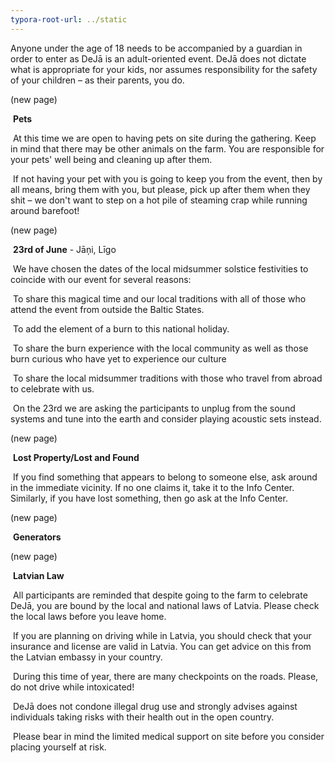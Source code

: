 ```yaml
---
typora-root-url: ../static
---
```


Anyone under the age of 18 needs to be accompanied by a guardian in order to enter as DeJā is an adult-oriented event.  DeJā does not dictate what is appropriate for your kids, nor assumes responsibility for the safety of your children – as their parents, you do.



(new page)

​	**Pets** 

​		At this time we are open to having pets on site during the gathering. Keep in mind that there may be other animals on the farm. You are responsible for your pets' well being and cleaning up after them. 

​		  If not having your pet with you is going to keep you from the event, then by all means, bring them with you, but please, pick up after them when they shit – we don't want to step on a hot pile of steaming crap while running around barefoot!



(new page)

​	**23rd of June** - Jāņi, Līgo

​		We have chosen the dates of the local midsummer solstice festivities to coincide with our event for several reasons:

​			To share this magical time and our local traditions with all of those who attend the event from outside the Baltic States.

​			To add the element of a burn to this national holiday.

​			To share the burn experience with the local community as well as those burn curious who have yet to experience our culture

​			To share the local midsummer traditions with those who travel from abroad to celebrate with us. 

​		On the 23rd we are asking the participants to unplug from the sound systems and tune into the earth and consider playing acoustic sets instead. 





(new page)

​	**Lost Property/Lost and Found**

​		If you find something that appears to belong to someone else, ask around in the immediate vicinity. If no one claims it, take it to the Info Center.  Similarly, if you have lost something, then go ask at the Info Center.



(new page)

​	**Generators**  



(new page)

​	**Latvian Law** 

​		All participants are reminded that despite going to the farm to celebrate DeJā, you are bound by the local and national laws of Latvia. Please check the local laws before you leave home.

​		If you are planning on driving while in Latvia, you should check that your insurance and license are valid in Latvia. You can get advice on this from the Latvian embassy in your country. 

​		During this time of year, there are many checkpoints on the roads. Please, do not drive while intoxicated! 

​		DeJā does not condone illegal drug use and strongly advises against individuals taking risks with their health out in the open country. 

​		Please bear in mind the limited medical support on site before you consider placing yourself at risk.

